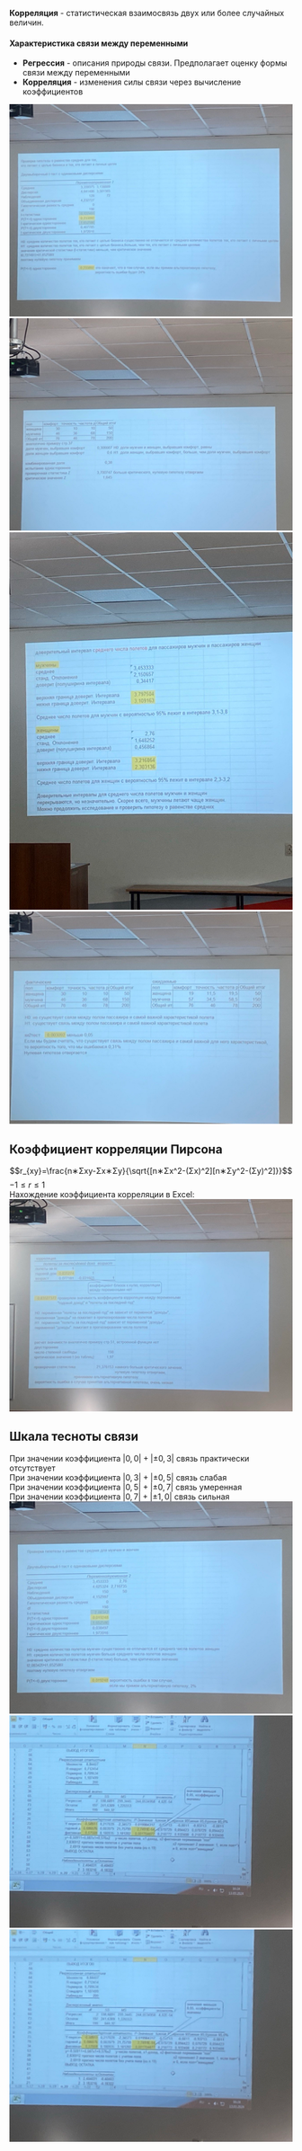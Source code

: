 **Корреляция** - статистическая взаимосвязь двух или более случайных величин.  

#### Характеристика связи между переменными

- **Регрессия** - описания природы связи. Предполагает оценку формы связи между переменными
- **Корреляция** - изменения силы связи через вычисление коэффициентов
  
![](Excalidraw/05_01.%20Проверка%20гипотез%20в%20Excel.png)  
![](Excalidraw/05_02.%20Проверка%20гипотез%20в%20Excel.png)  
![](Excalidraw/05_03.%20Проверка%20гипотез%20в%20Excel.png)  
![](Excalidraw/05_04.%20Проверка%20гипотез%20в%20Excel.png)  
## Коэффициент корреляции Пирсона
$$r_{xy}=\frac{n∗Σxy-Σx∗Σy}{\sqrt{[n∗Σx^2-(Σx)^2][n∗Σy^2-(Σy)^2]}}$$
$-1≤r≤1$  
Нахождение коэффициента корреляции в Excel:  
![](Excalidraw/05_05.%20Нахождение%20коэффициента%20корреляции%20в%20Excel.png)  
## Шкала тесноты связи
При значении коэффициента $|0,0|+|±0,3|$ связь практически отсутствует  
При значении коэффициента $|0,3|+|±0,5|$ связь слабая  
При значении коэффициента $|0,5|+|±0,7|$ связь умеренная  
При значении коэффициента $|0,7|+|±1,0|$ связь сильная  
![](Excalidraw/05_06.%20Проверка%20гипотезы%20в%20Excel.png)  
![](Excalidraw/05_07.%20Проверка%20гипотезы%20в%20Excel.png)  
![](Excalidraw/05_08.%20Проверка%20гипотезы%20в%20Excel.png)  